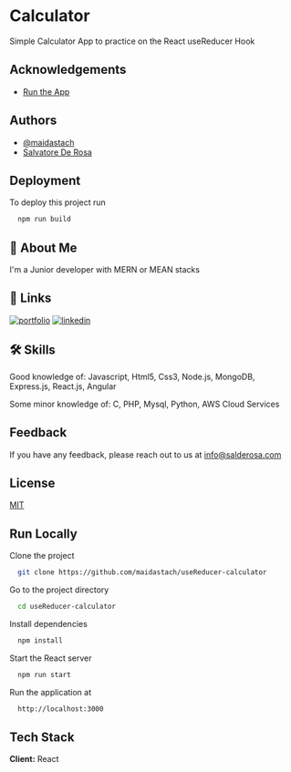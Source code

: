 
# Calculator

Simple Calculator App to practice on the React useReducer Hook
## Acknowledgements

 - [Run the App](https://calculator.salderosa.com)
## Authors

- [@maidastach](https://www.github.com/maidastach)
- [Salvatore De Rosa](https://www.salderosa.com)
  
## Deployment

To deploy this project run

```bash
  npm run build
```
## 🚀 About Me
I'm a Junior developer with MERN or MEAN stacks


  
## 🔗 Links
[![portfolio](https://img.shields.io/badge/my_portfolio-000?style=for-the-badge&logo=ko-fi&logoColor=white)](https://salderosa.com/)
[![linkedin](https://img.shields.io/badge/linkedin-0A66C2?style=for-the-badge&logo=linkedin&logoColor=white)](https://www.linkedin.com/in/salvatore-de-rosa-270717/)

  
## 🛠 Skills
Good knowledge of:
Javascript,
Html5,
Css3,
Node.js,
MongoDB,
Express.js,
React.js,
Angular

Some minor knowledge of:
C,
PHP,
Mysql,
Python,
AWS Cloud Services

  
## Feedback

If you have any feedback, please reach out to us at info@salderosa.com

  
## License

[MIT](https://choosealicense.com/licenses/mit/)

  
## Run Locally

Clone the project
```bash
  git clone https://github.com/maidastach/useReducer-calculator
```

Go to the project directory
```bash
  cd useReducer-calculator
```

Install dependencies
```bash
  npm install
```

Start the React server
```bash
  npm run start
```

Run the application at
```bash
  http://localhost:3000
```
  
## Tech Stack

**Client:** React

  